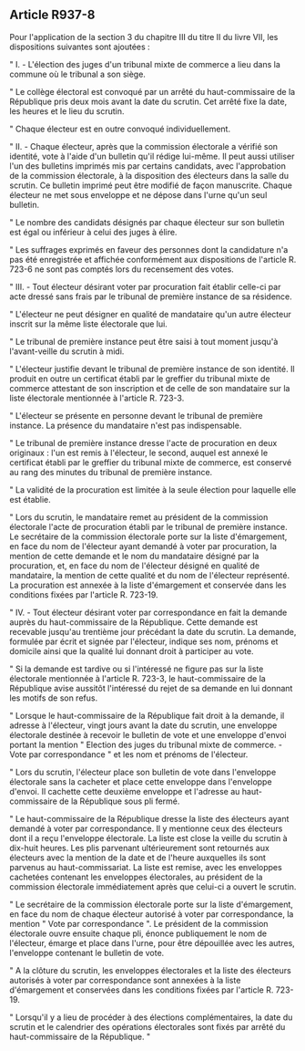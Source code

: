 Article R937-8
----
Pour l'application de la section 3 du chapitre III du titre II du livre VII, les
dispositions suivantes sont ajoutées :

" I. - L'élection des juges d'un tribunal mixte de commerce a lieu dans la
commune où le tribunal a son siège.

" Le collège électoral est convoqué par un arrêté du haut-commissaire de la
République pris deux mois avant la date du scrutin. Cet arrêté fixe la date, les
heures et le lieu du scrutin.

" Chaque électeur est en outre convoqué individuellement.

" II. - Chaque électeur, après que la commission électorale a vérifié son
identité, vote à l'aide d'un bulletin qu'il rédige lui-même. Il peut aussi
utiliser l'un des bulletins imprimés mis par certains candidats, avec
l'approbation de la commission électorale, à la disposition des électeurs dans
la salle du scrutin. Ce bulletin imprimé peut être modifié de façon manuscrite.
Chaque électeur ne met sous enveloppe et ne dépose dans l'urne qu'un seul
bulletin.

" Le nombre des candidats désignés par chaque électeur sur son bulletin est égal
ou inférieur à celui des juges à élire.

" Les suffrages exprimés en faveur des personnes dont la candidature n'a pas été
enregistrée et affichée conformément aux dispositions de l'article R. 723-6 ne
sont pas comptés lors du recensement des votes.

" III. - Tout électeur désirant voter par procuration fait établir celle-ci par
acte dressé sans frais par le tribunal de première instance de sa résidence.

" L'électeur ne peut désigner en qualité de mandataire qu'un autre électeur
inscrit sur la même liste électorale que lui.

" Le tribunal de première instance peut être saisi à tout moment jusqu'à
l'avant-veille du scrutin à midi.

" L'électeur justifie devant le tribunal de première instance de son identité.
Il produit en outre un certificat établi par le greffier du tribunal mixte de
commerce attestant de son inscription et de celle de son mandataire sur la liste
électorale mentionnée à l'article R. 723-3.

" L'électeur se présente en personne devant le tribunal de première instance. La
présence du mandataire n'est pas indispensable.

" Le tribunal de première instance dresse l'acte de procuration en deux
originaux : l'un est remis à l'électeur, le second, auquel est annexé le
certificat établi par le greffier du tribunal mixte de commerce, est conservé au
rang des minutes du tribunal de première instance.

" La validité de la procuration est limitée à la seule élection pour laquelle
elle est établie.

" Lors du scrutin, le mandataire remet au président de la commission électorale
l'acte de procuration établi par le tribunal de première instance. Le secrétaire
de la commission électorale porte sur la liste d'émargement, en face du nom de
l'électeur ayant demandé à voter par procuration, la mention de cette demande et
le nom du mandataire désigné par la procuration, et, en face du nom de
l'électeur désigné en qualité de mandataire, la mention de cette qualité et du
nom de l'électeur représenté. La procuration est annexée à la liste d'émargement
et conservée dans les conditions fixées par l'article R. 723-19.

" IV. - Tout électeur désirant voter par correspondance en fait la demande
auprès du haut-commissaire de la République. Cette demande est recevable
jusqu'au trentième jour précédant la date du scrutin. La demande, formulée par
écrit et signée par l'électeur, indique ses nom, prénoms et domicile ainsi que
la qualité lui donnant droit à participer au vote.

" Si la demande est tardive ou si l'intéressé ne figure pas sur la liste
électorale mentionnée à l'article R. 723-3, le haut-commissaire de la République
avise aussitôt l'intéressé du rejet de sa demande en lui donnant les motifs de
son refus.

" Lorsque le haut-commissaire de la République fait droit à la demande, il
adresse à l'électeur, vingt jours avant la date du scrutin, une enveloppe
électorale destinée à recevoir le bulletin de vote et une enveloppe d'envoi
portant la mention " Election des juges du tribunal mixte de commerce. - Vote
par correspondance " et les nom et prénoms de l'électeur.

" Lors du scrutin, l'électeur place son bulletin de vote dans l'enveloppe
électorale sans la cacheter et place cette enveloppe dans l'enveloppe d'envoi.
Il cachette cette deuxième enveloppe et l'adresse au haut-commissaire de la
République sous pli fermé.

" Le haut-commissaire de la République dresse la liste des électeurs ayant
demandé à voter par correspondance. Il y mentionne ceux des électeurs dont il a
reçu l'enveloppe électorale. La liste est close la veille du scrutin à dix-huit
heures. Les plis parvenant ultérieurement sont retournés aux électeurs avec la
mention de la date et de l'heure auxquelles ils sont parvenus au
haut-commissariat. La liste est remise, avec les enveloppes cachetées contenant
les enveloppes électorales, au président de la commission électorale
immédiatement après que celui-ci a ouvert le scrutin.

" Le secrétaire de la commission électorale porte sur la liste d'émargement, en
face du nom de chaque électeur autorisé à voter par correspondance, la mention "
Vote par correspondance ". Le président de la commission électorale ouvre
ensuite chaque pli, énonce publiquement le nom de l'électeur, émarge et place
dans l'urne, pour être dépouillée avec les autres, l'enveloppe contenant le
bulletin de vote.

" A la clôture du scrutin, les enveloppes électorales et la liste des électeurs
autorisés à voter par correspondance sont annexées à la liste d'émargement et
conservées dans les conditions fixées par l'article R. 723-19.

" Lorsqu'il y a lieu de procéder à des élections complémentaires, la date du
scrutin et le calendrier des opérations électorales sont fixés par arrêté du
haut-commissaire de la République. "
